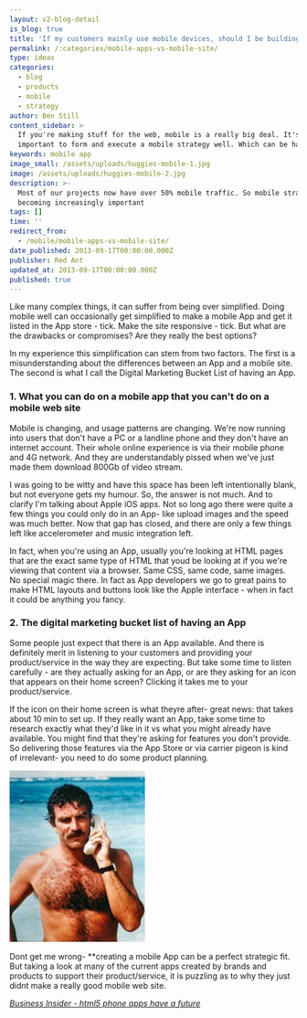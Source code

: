 ```yaml
---
layout: v2-blog-detail
is_blog: true
title: 'If my customers mainly use mobile devices, should I be building a phone app?'
permalink: /:categories/mobile-apps-vs-mobile-site/
type: ideas
categories:
  - blog
  - products
  - mobile
  - strategy
author: Ben Still
content_sidebar: >
  If you're making stuff for the web, mobile is a really big deal. It's really
  important to form and execute a mobile strategy well. Which can be hard.
keywords: mobile app
image_small: /assets/uploads/huggies-mobile-1.jpg
image: /assets/uploads/huggies-mobile-2.jpg
description: >-
  Most of our projects now have over 50% mobile traffic. So mobile strategy is
  becoming increasingly important
tags: []
time: ''
redirect_from:
  - /mobile/mobile-apps-vs-mobile-site/
date_published: 2013-09-17T00:00:00.000Z
publisher: Red Ant
updated_at: 2013-09-17T00:00:00.000Z
published: true
---
```


Like many complex things, it can suffer from being over simplified. Doing mobile well can occasionally get simplified to make a mobile App and get it listed in the App store - tick. Make the site responsive - tick. But what are the drawbacks or compromises? Are they really the best options?

In my experience this simplification can stem from two factors. The first is a misunderstanding about the differences between an App and a mobile site. The second is what I call the Digital Marketing Bucket List of having an App.

### 1. What you can do on a mobile app that you can't do on a mobile web site

Mobile is changing, and usage patterns are changing. We're now running into users that don't have a PC or a landline phone and they don't have an internet account. Their whole online experience is via their mobile phone and 4G network. And they are understandably pissed when we've just made them download 800Gb of video stream.

I was going to be witty and have this space has been left intentionally blank, but not everyone gets my humour. So, the answer is not much. And to clarify I'm talking about Apple iOS apps. Not so long ago there were quite a few things you could only do in an App- like upload images and the speed was much better. Now that gap has closed, and there are only a few things left like accelerometer and music integration left.

In fact, when you're using an App, usually you're looking at HTML pages that are the exact same type of HTML that youd be looking at if you we're viewing that content via a browser. Same CSS, same code, same images. No special magic there. In fact as App developers we go to great pains to make HTML layouts and buttons look like the Apple interface - when in fact it could be anything you fancy.

### 2. The digital marketing bucket list of having an App

Some people just expect that there is an App available. And there is definitely merit in listening to your customers and providing your product/service in the way they are expecting. But take some time to listen carefully - are they actually asking for an App, or are they asking for an icon that appears on their home screen? Clicking it takes me to your product/service.

If the icon on their home screen is what theyre after- great news: that takes about 10 min to set up. If they really want an App, take some time to research exactly what they'd like in it vs what you might already have available. You might find that they're asking for features you don't provide. So delivering those features via the App Store or via carrier pigeon is kind of irrelevant- you need to do some product planning.

[![tom\_selleck\_01](/assets/uploads/2013/tom_selleck_01-small.jpg)](/assets/uploads/2013/tom_selleck_01.jpg)

Dont get me wrong- \*\*creating a mobile App can be a perfect strategic fit. But taking a look at many of the current apps created by brands and products to support their product/service, it is puzzling as to why they just didnt make a really good mobile web site.

*[Business Insider - html5 phone apps have a future](http://www.businessinsider.com/html5-phone-apps-have-a-future-2013-8)*

